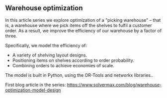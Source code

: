 ## Warehouse optimization
In this article series we explore optimization of a "picking warehouse" – that is, a warehouse where we pick items off the shelves to fulfil a customer order.
As a result, we improve the efficiency of our warehouse by a factor of three.

Specifically, we model the efficiency of:
- A variety of shelving layout designs.
- Positioning items on shelves according to order probability.
- Combining orders to achieve economies of scale.

The model is built in Python, using the OR-Tools and networkx libraries..

First blog article in the series: https://www.solvermax.com/blog/warehouse-optimization-model-design
